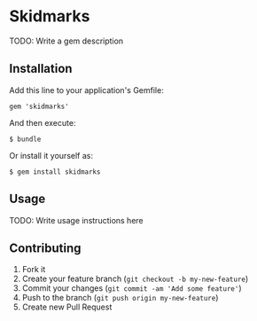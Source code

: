 # Skidmarks

TODO: Write a gem description

## Installation

Add this line to your application's Gemfile:

    gem 'skidmarks'

And then execute:

    $ bundle

Or install it yourself as:

    $ gem install skidmarks

## Usage

TODO: Write usage instructions here

## Contributing

1. Fork it
2. Create your feature branch (`git checkout -b my-new-feature`)
3. Commit your changes (`git commit -am 'Add some feature'`)
4. Push to the branch (`git push origin my-new-feature`)
5. Create new Pull Request
